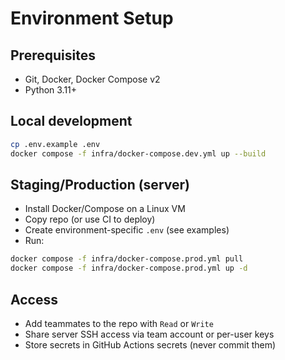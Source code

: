 # Environment Setup

## Prerequisites
- Git, Docker, Docker Compose v2
- Python 3.11+

## Local development
```bash
cp .env.example .env
docker compose -f infra/docker-compose.dev.yml up --build
```

## Staging/Production (server)
- Install Docker/Compose on a Linux VM
- Copy repo (or use CI to deploy)
- Create environment-specific `.env` (see examples)
- Run:
```bash
docker compose -f infra/docker-compose.prod.yml pull
docker compose -f infra/docker-compose.prod.yml up -d
```

## Access
- Add teammates to the repo with `Read` or `Write`
- Share server SSH access via team account or per-user keys
- Store secrets in GitHub Actions secrets (never commit them)
